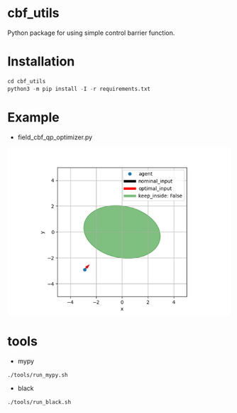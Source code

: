 # cbf_utils
Python package for using simple control barrier function.

# Installation
```python
cd cbf_utils
python3 -m pip install -I -r requirements.txt
```

# Example
- field_cbf_qp_optimizer.py

<img src=asset/field_cbf.gif>

# tools
- mypy
```sh
./tools/run_mypy.sh
```
- black
```sh
./tools/run_black.sh
```
